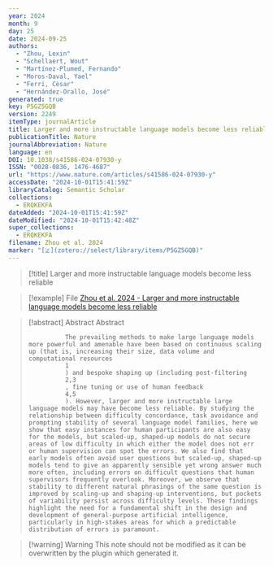 ```yaml
---
year: 2024
month: 9
day: 25
date: 2024-09-25
authors:
  - "Zhou, Lexin"
  - "Schellaert, Wout"
  - "Martínez-Plumed, Fernando"
  - "Moros-Daval, Yael"
  - "Ferri, Cèsar"
  - "Hernández-Orallo, José"
generated: true
key: P5GZ5GQB
version: 2249
itemType: journalArticle
title: Larger and more instructable language models become less reliable
publicationTitle: Nature
journalAbbreviation: Nature
language: en
DOI: 10.1038/s41586-024-07930-y
ISSN: "0028-0836, 1476-4687"
url: "https://www.nature.com/articles/s41586-024-07930-y"
accessDate: "2024-10-01T15:41:59Z"
libraryCatalog: Semantic Scholar
collections:
  - ERQKEKFA
dateAdded: "2024-10-01T15:41:59Z"
dateModified: "2024-10-01T15:42:48Z"
super_collections:
  - ERQKEKFA
filename: Zhou et al. 2024
marker: "[🇿](zotero://select/library/items/P5GZ5GQB)"
---
```


> [!title] Larger and more instructable language models become less reliable

> [!example] File
> [Zhou et al. 2024 - Larger and more instructable language models become less reliable](/Papers/PDFs/Zhou%20et%20al.%202024%20-%20Larger%20and%20more%20instructable%20language%20models%20become%20less%20reliable.pdf)

> [!abstract] Abstract
> Abstract
>             
>               The prevailing methods to make large language models more powerful and amenable have been based on continuous scaling up (that is, increasing their size, data volume and computational resources
>               1
>               ) and bespoke shaping up (including post-filtering
>               2,3
>               , fine tuning or use of human feedback
>               4,5
>               ). However, larger and more instructable large language models may have become less reliable. By studying the relationship between difficulty concordance, task avoidance and prompting stability of several language model families, here we show that easy instances for human participants are also easy for the models, but scaled-up, shaped-up models do not secure areas of low difficulty in which either the model does not err or human supervision can spot the errors. We also find that early models often avoid user questions but scaled-up, shaped-up models tend to give an apparently sensible yet wrong answer much more often, including errors on difficult questions that human supervisors frequently overlook. Moreover, we observe that stability to different natural phrasings of the same question is improved by scaling-up and shaping-up interventions, but pockets of variability persist across difficulty levels. These findings highlight the need for a fundamental shift in the design and development of general-purpose artificial intelligence, particularly in high-stakes areas for which a predictable distribution of errors is paramount.

>[!warning] Warning
> This note should not be modified as it can be overwritten by the plugin which generated it.

